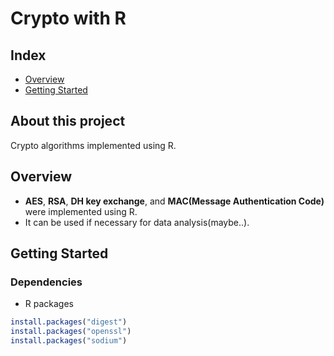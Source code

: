 # Crypto with R
## Index
  - [Overview](#overview) 
  - [Getting Started](#getting-started)
## About this project
Crypto algorithms implemented using R.

## Overview
- **AES**, **RSA**, **DH key exchange**, and **MAC(Message Authentication Code)** were implemented using R.
- It can be used if necessary for data analysis(maybe..).

## Getting Started
### Dependencies
- R packages

```R
install.packages("digest")
install.packages("openssl")
install.packages("sodium")
```

